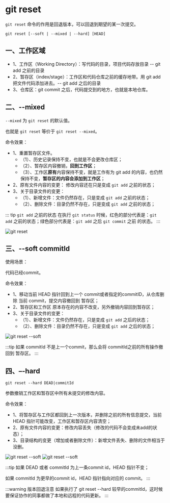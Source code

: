 # git reset

`git reset` 命令的作用是回退版本，可以回退到期望的某一次提交。

```git
git reset [--soft | --mixed | --hard] [HEAD]
```

## 一、工作区域

* 1、工作区（Working Directory）：写代码的目录，项目代码存放目录 -- git add 之前的目录
* 2、暂存区（index/stage）：工作区和代码仓库之前的缓存地带。用 git add 把文件代码添加进去。-- git add 之后的目录
* 3、仓库区：git commit 之后，代码提交到的地方，也就是本地仓库。

## 二、--mixed

`--mixed` 为 `git reset` 的默认值。

也就是 `git reset` 等价于 `git reset --mixed`。

命令效果：

* 1、重置暂存区文件。
  * （1）、历史记录保持不变，也就是不会更改仓库区；
  * （2）、暂存区内容撤销，**回到工作区**；
  * （3）、工作区**原有**内容保持不变，就是工作有为 git add 的内容，也仍然保持不变，**暂存区的内容会添加到工作区**；
* 2、原有文件内容的变更： 修改内容还在只是变成 `git add` 之前的状态；
* 3、关于目录文件的变更：
  * （1）、新增文件：文件仍然存在，只是变成 `git add` 之前的状态；
  * （2）、删除文件：目录仍然不存在，只是变成 `git add` 之前的状态；

::: tip `git add` 之前的状态
在执行 `git status` 时候，红色的部分代表是：`git add` 之前的状态；绿色部分代表是：`git add` 之后 `git commit` 之前 的状态。
:::

![git reset](/blog/images/git/gitreset1.png)

## 三、--soft commitId

使用场景：

代码已经commit。

命令效果：

* 1、移动当前 HEAD 指针回到上一个 commit或者指定的commitID，从仓库删除 当前 commit，提交内容撤回到 暂存区；
* 2、暂存区和工作区 原本存在的内容不改变，另外撤销内容回到暂存区；
* 3、关于目录文件的变更：
  * （1）、新增文件：文件仍然存在，只是变成 `git add` 之后的状态；
  * （2）、删除文件：目录仍然不存在，只是变成 `git add` 之后的状态；

![git reset --soft](/blog/images/git/gitreset2.png)

:::tip
如果 commitId 不是上一个commit，那么会将 commitId之前的所有操作撤回到 暂存区。
:::

## 四、–-hard

```git
git reset --hard DEAD|commitId
```

参数撤销工作区和暂存区中所有未提交的修改内容。

命令效果：

* 1、将暂存区与工作区都回到上一次版本，并删除之前的所有信息提交，当前 HEAD 指针可能改变，工作区和暂存区内容清空；
* 2、原有文件内容的变更：修改内容丢失（修改的代码不会变成未add的状态）；
* 3、目录结构的变更（增加或者删除文件）：新增文件丢失、删除的文件相当于没删。

![git reset --soft](/blog/images/git/gitreset3.png)
![git reset --soft](/blog/images/git/gitreset4.png)

:::tip
如果 DEAD 或者 commitId 为上一条commit id，HEAD 指针不变；

如果 commitId 为更早的commit id，HEAD 指针指向对应的 commit。
:::

:::warning 版本回退注意
如果执行了 git reset --hard 较早的commitId，这时候要保证协作的同事都做了本地和远程的代码更新。
:::
